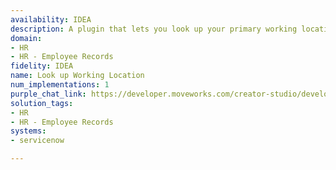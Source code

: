 ```yaml
---
availability: IDEA
description: A plugin that lets you look up your primary working location.
domain:
- HR
- HR - Employee Records
fidelity: IDEA
name: Look up Working Location
num_implementations: 1
purple_chat_link: https://developer.moveworks.com/creator-studio/developer-tools/purple-chat/?conversation=%7B%22startTimestamp%22%3A%2211%3A43+AM%22%2C%22messages%22%3A%5B%7B%22role%22%3A%22user%22%2C%22parts%22%3A%5B%7B%22richText%22%3A%22What%27s+my+primary+working+location%3F%22%7D%5D%7D%2C%7B%22role%22%3A%22assistant%22%2C%22parts%22%3A%5B%7B%22reasoningSteps%22%3A%5B%7B%22status%22%3A%22success%22%2C%22richText%22%3A%22%3Cp%3E%E2%9C%85+Working+on+%3Cb%3EMy+Primary+Working+Location%3C%2Fb%3E%3Cbr%3E%E2%8F%B3+Calling+Plugin+%3Cb%3ELookup+Working+Location%3C%2Fb%3E%3C%2Fp%3E%22%7D%5D%7D%2C%7B%22richText%22%3A%22%3Cp%3EYour+primary+working+location+is%3A%3Cbr%3E%3Cb%3ELocation+Name%3A%3C%2Fb%3E+234+-+Hyderabad+-+Office+%3Cbr%3E%3Cb%3ECity%3A%3C%2Fb%3E+HYDERABAD%3Cbr%3E%3Cb%3ECountry%3A%3C%2Fb%3E+IN%3C%2Fp%3E%22%7D%5D%7D%5D%7D
solution_tags:
- HR
- HR - Employee Records
systems:
- servicenow

---
```

